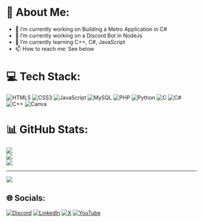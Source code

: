 <!--
**Mathus06/Mathus06** is a ✨ _special_ ✨ repository because its `README.md` (this file) appears on your GitHub profile.

Here are some ideas to get you started:

- 🔭 I’m currently working on ...
- 🌱 I’m currently learning ...
- 👯 I’m looking to collaborate on ...
- 🤔 I’m looking for help with ...
- 💬 Ask me about ...
- 📫 How to reach me: ...
- 😄 Pronouns: ...
- ⚡ Fun fact: ...
-->

# 💫 About Me:
- 🏫 I’m currently working on Building a Metro Application in C#<br>
- 🏡 I’m currently working on a Discord Bot in NodeJs<br>
- 🌱 I’m currently learning C++, C#, JavaScript<br>
- 📫 How to reach me: See below<br>


# 💻 Tech Stack:
![HTML5](https://img.shields.io/badge/html5-%23E34F26.svg?style=for-the-badge&logo=html5&logoColor=white) ![CSS3](https://img.shields.io/badge/css3-%231572B6.svg?style=for-the-badge&logo=css3&logoColor=white) ![JavaScript](https://img.shields.io/badge/javascript-%23323330.svg?style=for-the-badge&logo=javascript&logoColor=%23F7DF1E) ![MySQL](https://img.shields.io/badge/mysql-4479A1.svg?style=for-the-badge&logo=mysql&logoColor=white) ![PHP](https://img.shields.io/badge/php-%23777BB4.svg?style=for-the-badge&logo=php&logoColor=white) ![Python](https://img.shields.io/badge/python-3670A0?style=for-the-badge&logo=python&logoColor=ffdd54) ![C](https://img.shields.io/badge/c-%2300599C.svg?style=for-the-badge&logo=c&logoColor=white) ![C#](https://img.shields.io/badge/c%23-%23239120.svg?style=for-the-badge&logo=csharp&logoColor=white) ![C++](https://img.shields.io/badge/c++-%2300599C.svg?style=for-the-badge&logo=c%2B%2B&logoColor=white) ![Canva](https://img.shields.io/badge/Canva-%2300C4CC.svg?style=for-the-badge&logo=Canva&logoColor=white)
# 📊 GitHub Stats:
![](https://github-readme-stats.vercel.app/api?username=mishat19&theme=dark&hide_border=false&include_all_commits=false&count_private=true)<br/>
![](https://nirzak-streak-stats.vercel.app/?user=mishat19&theme=dark&hide_border=false)<br/>
![](https://github-readme-stats.vercel.app/api/top-langs/?username=mishat19&theme=dark&hide_border=false&include_all_commits=false&count_private=true&layout=compact)

---
[![](https://visitcount.itsvg.in/api?id=mishat19&icon=0&color=0)](https://visitcount.itsvg.in)

## 🌐 Socials:
[![Discord](https://img.shields.io/badge/Discord-%237289DA.svg?logo=discord&logoColor=white)](https://discord.gg/https://discord.gg/45MwCv4DGW) [![LinkedIn](https://img.shields.io/badge/LinkedIn-%230077B5.svg?logo=linkedin&logoColor=white)](https://linkedin.com/in/mathis-brongniart-44715b279) [![X](https://img.shields.io/badge/X-black.svg?logo=X&logoColor=white)](https://x.com/mishatR19) [![YouTube](https://img.shields.io/badge/YouTube-%23FF0000.svg?logo=YouTube&logoColor=white)](https://youtube.com/@mishatR19) 

<!-- Proudly created with GPRM ( https://gprm.itsvg.in ) -->
